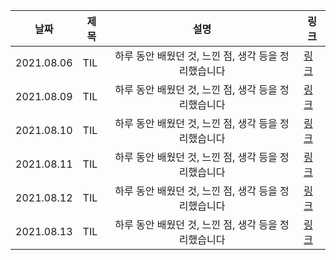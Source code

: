 

| 날짜       | 제목 |                         설명                         | 링크                                            |
| ---------- | ---- | :--------------------------------------------------: | ----------------------------------------------- |
| 2021.08.06 | TIL  | 하루 동안 배웠던 것, 느낀 점, 생각 등을 정리했습니다 | [링크](https://velog.io/@wooko5/TIL-2021.08.06) |
| 2021.08.09 | TIL  | 하루 동안 배웠던 것, 느낀 점, 생각 등을 정리했습니다 | [링크](https://velog.io/@wooko5/TIL-2021.08.09) |
| 2021.08.10 | TIL  | 하루 동안 배웠던 것, 느낀 점, 생각 등을 정리했습니다 | [링크](https://velog.io/@wooko5/2021.08.10-TIL) |
| 2021.08.11 | TIL  | 하루 동안 배웠던 것, 느낀 점, 생각 등을 정리했습니다 | [링크](https://velog.io/@wooko5/TIL-2021.08.11) |
| 2021.08.12 | TIL  | 하루 동안 배웠던 것, 느낀 점, 생각 등을 정리했습니다 | [링크](https://velog.io/@wooko5/TIL-2021.08.12) |
| 2021.08.13 | TIL  | 하루 동안 배웠던 것, 느낀 점, 생각 등을 정리했습니다 | [링크](https://velog.io/@wooko5/TIL-2021.08.13) |
